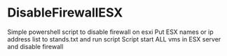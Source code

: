 # DisableFirewallESX
Simple powershell script to disable firewall on esxi
Put ESX names or ip address list to stands.txt and run script
Script start ALL vms in ESX server and disable firewall
